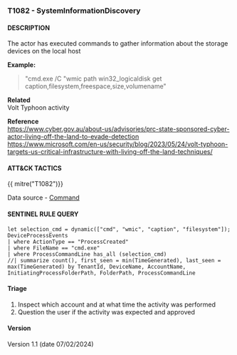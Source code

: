 ###  T1082 - SystemInformationDiscovery

####  DESCRIPTION  
The actor has executed commands to gather information about the storage devices on the local host

**Example:**  
> "cmd.exe /C "wmic path win32_logicaldisk get caption,filesystem,freespace,size,volumename" 

**Related**  
Volt Typhoon activity

**Reference**  
https://www.cyber.gov.au/about-us/advisories/prc-state-sponsored-cyber-actor-living-off-the-land-to-evade-detection
https://www.microsoft.com/en-us/security/blog/2023/05/24/volt-typhoon-targets-us-critical-infrastructure-with-living-off-the-land-techniques/

####  ATT&CK TACTICS <br />
{{ mitre("T1082")}} 

Data source - [Command](https://attack.mitre.org/datasources/DS0017)

####  SENTINEL RULE QUERY <br />  
~~~
let selection_cmd = dynamic(["cmd", "wmic", "caption", "filesystem"]); 
DeviceProcessEvents
| where ActionType == "ProcessCreated"
| where FileName == "cmd.exe"
| where ProcessCommandLine has_all (selection_cmd)
//| summarize count(), first_seen = min(TimeGenerated), last_seen = max(TimeGenerated) by TenantId, DeviceName, AccountName, InitiatingProcessFolderPath, FolderPath, ProcessCommandLine
~~~

#### Triage <br />

1. Inspect which account and at what time the activity was performed  
2. Question the user if the activity was expected and approved  

#### Version <br />
Version 1.1 (date 07/02/2024)